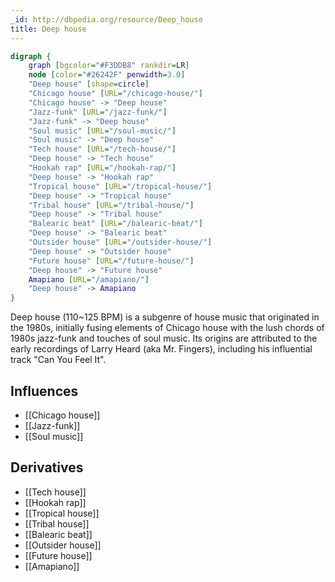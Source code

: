 ```yaml
---
_id: http://dbpedia.org/resource/Deep_house
title: Deep house
---
```


```dot
digraph {
	graph [bgcolor="#F3DDB8" rankdir=LR]
	node [color="#26242F" penwidth=3.0]
	"Deep house" [shape=circle]
	"Chicago house" [URL="/chicago-house/"]
	"Chicago house" -> "Deep house"
	"Jazz-funk" [URL="/jazz-funk/"]
	"Jazz-funk" -> "Deep house"
	"Soul music" [URL="/soul-music/"]
	"Soul music" -> "Deep house"
	"Tech house" [URL="/tech-house/"]
	"Deep house" -> "Tech house"
	"Hookah rap" [URL="/hookah-rap/"]
	"Deep house" -> "Hookah rap"
	"Tropical house" [URL="/tropical-house/"]
	"Deep house" -> "Tropical house"
	"Tribal house" [URL="/tribal-house/"]
	"Deep house" -> "Tribal house"
	"Balearic beat" [URL="/balearic-beat/"]
	"Deep house" -> "Balearic beat"
	"Outsider house" [URL="/outsider-house/"]
	"Deep house" -> "Outsider house"
	"Future house" [URL="/future-house/"]
	"Deep house" -> "Future house"
	Amapiano [URL="/amapiano/"]
	"Deep house" -> Amapiano
}
```

Deep house (110~125 BPM) is a subgenre of house music that originated in the 1980s, initially fusing elements of Chicago house with the lush chords of 1980s jazz-funk and touches of soul music. Its origins are attributed to the early recordings of Larry Heard (aka Mr. Fingers), including his influential track "Can You Feel It".

## Influences

- [[Chicago house]]
- [[Jazz-funk]]
- [[Soul music]]

## Derivatives

- [[Tech house]]
- [[Hookah rap]]
- [[Tropical house]]
- [[Tribal house]]
- [[Balearic beat]]
- [[Outsider house]]
- [[Future house]]
- [[Amapiano]]
